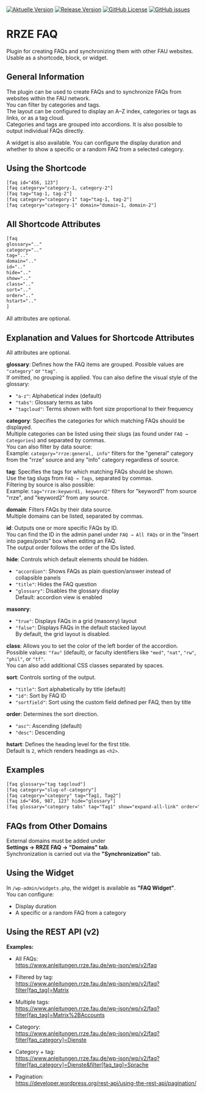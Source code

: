 [![Aktuelle Version](https://img.shields.io/github/package-json/v/rrze-webteam/rrze-faq/main?label=Version)](https://github.com/RRZE-Webteam/rrze-faq)
[![Release Version](https://img.shields.io/github/v/release/rrze-webteam/rrze-faq?label=Release+Version)](https://github.com/rrze-webteam/rrze-faq/releases/)
[![GitHub License](https://img.shields.io/github/license/rrze-webteam/rrze-faq)](https://github.com/RRZE-Webteam/rrze-faq)
[![GitHub issues](https://img.shields.io/github/issues/RRZE-Webteam/rrze-faq)](https://github.com/RRZE-Webteam/rrze-faq/issues)
# RRZE FAQ

Plugin for creating FAQs and synchronizing them with other FAU websites. Usable as a shortcode, block, or widget.

## General Information

The plugin can be used to create FAQs and to synchronize FAQs from websites within the FAU network.  
You can filter by categories and tags.  
The layout can be configured to display an A–Z index, categories or tags as links, or as a tag cloud.  
Categories and tags are grouped into accordions. It is also possible to output individual FAQs directly.

A widget is also available. You can configure the display duration and whether to show a specific or a random FAQ from a selected category.

## Using the Shortcode

```html
[faq id="456, 123"]
[faq category="category-1, category-2"]
[faq tag="tag-1, tag-2"]
[faq category="category-1" tag="tag-1, tag-2"]
[faq category="category-1" domain="domain-1, domain-2"]
```

## All Shortcode Attributes

```html
[faq 
glossary=".."
category=".."
tag=".."
domain=".."
id=".."
hide=".."
show=".."
class=".."
sort=".."
order=".."
hstart=".."
]
```

All attributes are optional.

## Explanation and Values for Shortcode Attributes

All attributes are optional.

**glossary**: Defines how the FAQ items are grouped. Possible values are `"category"` or `"tag"`.  
If omitted, no grouping is applied. You can also define the visual style of the glossary:  
- `"a-z"`: Alphabetical index (default)  
- `"tabs"`: Glossary terms as tabs  
- `"tagcloud"`: Terms shown with font size proportional to their frequency

**category**: Specifies the categories for which matching FAQs should be displayed.  
Multiple categories can be listed using their slugs (as found under `FAQ → Categories`) and separated by commas.  
You can also filter by data source:  
Example: `category="rrze:general, info"` filters for the "general" category from the "rrze" source and any "info" category regardless of source.

**tag**: Specifies the tags for which matching FAQs should be shown.  
Use the tag slugs from `FAQ → Tags`, separated by commas.  
Filtering by source is also possible:  
Example: `tag="rrze:keyword1, keyword2"` filters for "keyword1" from source "rrze", and "keyword2" from any source.

**domain**: Filters FAQs by their data source.  
Multiple domains can be listed, separated by commas.

**id**: Outputs one or more specific FAQs by ID.  
You can find the ID in the admin panel under `FAQ → All FAQs` or in the "Insert into pages/posts" box when editing an FAQ.  
The output order follows the order of the IDs listed.

**hide**: Controls which default elements should be hidden.  
- `"accordion"`: Shows FAQs as plain question/answer instead of collapsible panels  
- `"title"`: Hides the FAQ question  
- `"glossary"`: Disables the glossary display  
Default: accordion view is enabled

**masonry**:  
- `"true"`: Displays FAQs in a grid (masonry) layout  
- `"false"`: Displays FAQs in the default stacked layout  
By default, the grid layout is disabled.

**class**: Allows you to set the color of the left border of the accordion.  
Possible values: `"fau"` (default), or faculty identifiers like `"med"`, `"nat"`, `"rw"`, `"phil"`, or `"tf"`.  
You can also add additional CSS classes separated by spaces.

**sort**: Controls sorting of the output.  
- `"title"`: Sort alphabetically by title (default)  
- `"id"`: Sort by FAQ ID  
- `"sortfield"`: Sort using the custom field defined per FAQ, then by title

**order**: Determines the sort direction.  
- `"asc"`: Ascending (default)  
- `"desc"`: Descending

**hstart**: Defines the heading level for the first title.  
Default is `2`, which renders headings as `<h2>`.

## Examples

```html
[faq glossary="tag tagcloud"]
[faq category="slug-of-category"]
[faq category="category" tag="Tag1, Tag2"]
[faq id="456, 987, 123" hide="glossary"]
[faq glossary="category tabs" tag="Tag1" show="expand-all-link" order="desc"]
```

## FAQs from Other Domains

External domains must be added under  
**Settings → RRZE FAQ → "Domains" tab**.  
Synchronization is carried out via the **"Synchronization"** tab.

## Using the Widget

In `/wp-admin/widgets.php`, the widget is available as **"FAQ Widget"**.  
You can configure:

- Display duration
- A specific or a random FAQ from a category

## Using the REST API (v2)

**Examples:**

- All FAQs:  
  https://www.anleitungen.rrze.fau.de/wp-json/wp/v2/faq

- Filtered by tag:  
  https://www.anleitungen.rrze.fau.de/wp-json/wp/v2/faq?filter[faq_tag]=Matrix

- Multiple tags:  
  https://www.anleitungen.rrze.fau.de/wp-json/wp/v2/faq?filter[faq_tag]=Matrix%2BAccounts

- Category:  
  https://www.anleitungen.rrze.fau.de/wp-json/wp/v2/faq?filter[faq_category]=Dienste

- Category + tag:  
  https://www.anleitungen.rrze.fau.de/wp-json/wp/v2/faq?filter[faq_category]=Dienste&filter[faq_tag]=Sprache

- Pagination:  
  https://developer.wordpress.org/rest-api/using-the-rest-api/pagination/
